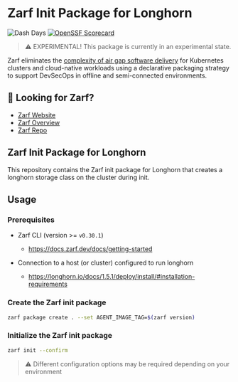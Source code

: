 # Zarf Init Package for Longhorn

![Dash Days](https://img.shields.io/badge/Dash%20Days-best--project-blueviolet)
[![OpenSSF Scorecard](https://api.securityscorecards.dev/projects/github.com/defenseunicorns/zarf-init-longhorn/badge)](https://api.securityscorecards.dev/projects/github.com/defenseunicorns/zarf-init-longhorn)

> :warning: EXPERIMENTAL!  This package is currently in an experimental state.

Zarf eliminates the [complexity of air gap software delivery](https://www.itopstimes.com/contain/air-gap-kubernetes-considerations-for-running-cloud-native-applications-without-the-cloud/) for Kubernetes clusters and cloud-native workloads using a declarative packaging strategy to support DevSecOps in offline and semi-connected environments.

## 👀 Looking for Zarf?

- [Zarf Website](https://zarf.dev)
- [Zarf Overview](https://docs.zarf.dev/docs/zarf-overview)
- [Zarf Repo](https://github.com/defenseunicorns/Zarf)

## Zarf Init Package for Longhorn

This repository contains the Zarf init package for Longhorn that creates a longhorn storage class on the cluster during init.

## Usage

### Prerequisites

- Zarf CLI (version >= `v0.30.1`)
    - <https://docs.zarf.dev/docs/getting-started>

- Connection to a host (or cluster) configured to run longhorn
    - <https://longhorn.io/docs/1.5.1/deploy/install/#installation-requirements>

### Create the Zarf init package

```bash
zarf package create . --set AGENT_IMAGE_TAG=$(zarf version)
```

### Initialize the Zarf init package

```bash
zarf init --confirm
```
> :warning: Different configuration options may be required depending on your environment
